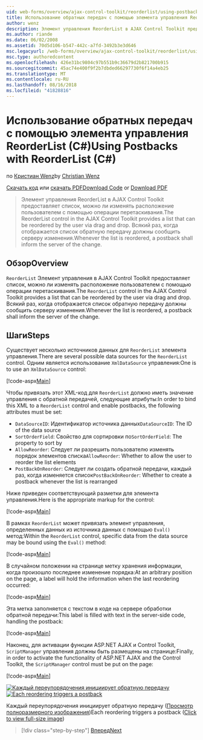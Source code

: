 ```yaml
---
uid: web-forms/overview/ajax-control-toolkit/reorderlist/using-postbacks-with-reorderlist-cs
title: Использование обратных передач с помощью элемента управления ReorderList (C#) | Документация Майкрософт
author: wenz
description: Элемент управления ReorderList в AJAX Control Toolkit предоставляет список, можно ли изменять расположение пользователем с помощью операции перетаскивания. Каждый раз, когда отображается список po...
ms.author: riande
ms.date: 06/02/2008
ms.assetid: 70d5d106-b547-442c-a7fd-3492b3e3d646
msc.legacyurl: /web-forms/overview/ajax-control-toolkit/reorderlist/using-postbacks-with-reorderlist-cs
msc.type: authoredcontent
ms.openlocfilehash: 426e31bc9804c97b551b9c36679d2b821700b915
ms.sourcegitcommit: 45ac74e400f9f2b7dbded66297730f6f14a4eb25
ms.translationtype: MT
ms.contentlocale: ru-RU
ms.lasthandoff: 08/16/2018
ms.locfileid: "41828816"
---
```

<a name="using-postbacks-with-reorderlist-c"></a><span data-ttu-id="12808-104">Использование обратных передач с помощью элемента управления ReorderList (C#)</span><span class="sxs-lookup"><span data-stu-id="12808-104">Using Postbacks with ReorderList (C#)</span></span>
====================
<span data-ttu-id="12808-105">по [Кристиан Wenz](https://github.com/wenz)</span><span class="sxs-lookup"><span data-stu-id="12808-105">by [Christian Wenz](https://github.com/wenz)</span></span>

<span data-ttu-id="12808-106">[Скачать код](http://download.microsoft.com/download/9/3/f/93f8daea-bebd-4821-833b-95205389c7d0/ReorderList4.cs.zip) или [скачать PDF](http://download.microsoft.com/download/2/d/c/2dc10e34-6983-41d4-9c08-f78f5387d32b/reorderlist4CS.pdf)</span><span class="sxs-lookup"><span data-stu-id="12808-106">[Download Code](http://download.microsoft.com/download/9/3/f/93f8daea-bebd-4821-833b-95205389c7d0/ReorderList4.cs.zip) or [Download PDF](http://download.microsoft.com/download/2/d/c/2dc10e34-6983-41d4-9c08-f78f5387d32b/reorderlist4CS.pdf)</span></span>

> <span data-ttu-id="12808-107">Элемент управления ReorderList в AJAX Control Toolkit предоставляет список, можно ли изменять расположение пользователем с помощью операции перетаскивания.</span><span class="sxs-lookup"><span data-stu-id="12808-107">The ReorderList control in the AJAX Control Toolkit provides a list that can be reordered by the user via drag and drop.</span></span> <span data-ttu-id="12808-108">Всякий раз, когда отображается список обратную передачу должны сообщить серверу изменения.</span><span class="sxs-lookup"><span data-stu-id="12808-108">Whenever the list is reordered, a postback shall inform the server of the change.</span></span>


## <a name="overview"></a><span data-ttu-id="12808-109">Обзор</span><span class="sxs-lookup"><span data-stu-id="12808-109">Overview</span></span>

<span data-ttu-id="12808-110">`ReorderList` Элемент управления в AJAX Control Toolkit предоставляет список, можно ли изменять расположение пользователем с помощью операции перетаскивания.</span><span class="sxs-lookup"><span data-stu-id="12808-110">The `ReorderList` control in the AJAX Control Toolkit provides a list that can be reordered by the user via drag and drop.</span></span> <span data-ttu-id="12808-111">Всякий раз, когда отображается список обратную передачу должны сообщить серверу изменения.</span><span class="sxs-lookup"><span data-stu-id="12808-111">Whenever the list is reordered, a postback shall inform the server of the change.</span></span>

## <a name="steps"></a><span data-ttu-id="12808-112">Шаги</span><span class="sxs-lookup"><span data-stu-id="12808-112">Steps</span></span>

<span data-ttu-id="12808-113">Существует несколько источников данных для `ReorderList` элемента управления.</span><span class="sxs-lookup"><span data-stu-id="12808-113">There are several possible data sources for the `ReorderList` control.</span></span> <span data-ttu-id="12808-114">Одним является использование `XmlDataSource` управления:</span><span class="sxs-lookup"><span data-stu-id="12808-114">One is to use an `XmlDataSource` control:</span></span>

[!code-aspx[Main](using-postbacks-with-reorderlist-cs/samples/sample1.aspx)]

<span data-ttu-id="12808-115">Чтобы привязать этот XML-код для `ReorderList` должно иметь значение управления с обратной передачей, следующие атрибуты:</span><span class="sxs-lookup"><span data-stu-id="12808-115">In order to bind this XML to a `ReorderList` control and enable postbacks, the following attributes must be set:</span></span>

- <span data-ttu-id="12808-116">`DataSourceID`: Идентификатор источника данных</span><span class="sxs-lookup"><span data-stu-id="12808-116">`DataSourceID`: The ID of the data source</span></span>
- <span data-ttu-id="12808-117">`SortOrderField`: Свойство для сортировки по</span><span class="sxs-lookup"><span data-stu-id="12808-117">`SortOrderField`: The property to sort by</span></span>
- <span data-ttu-id="12808-118">`AllowReorder`: Следует ли разрешить пользователю изменять порядок элементов списка</span><span class="sxs-lookup"><span data-stu-id="12808-118">`AllowReorder`: Whether to allow the user to reorder the list elements</span></span>
- <span data-ttu-id="12808-119">`PostBackOnReorder`: Следует ли создать обратной передачи, каждый раз, когда изменяется список</span><span class="sxs-lookup"><span data-stu-id="12808-119">`PostBackOnReorder`: Whether to create a postback whenever the list is rearranged</span></span>

<span data-ttu-id="12808-120">Ниже приведен соответствующий разметки для элемента управления.</span><span class="sxs-lookup"><span data-stu-id="12808-120">Here is the appropriate markup for the control:</span></span>

[!code-aspx[Main](using-postbacks-with-reorderlist-cs/samples/sample2.aspx)]

<span data-ttu-id="12808-121">В рамках `ReorderList` может привязать элемент управления, определенных данных из источника данных с помощью `Eval()` метод:</span><span class="sxs-lookup"><span data-stu-id="12808-121">Within the `ReorderList` control, specific data from the data source may be bound using the `Eval()` method:</span></span>

[!code-aspx[Main](using-postbacks-with-reorderlist-cs/samples/sample3.aspx)]

<span data-ttu-id="12808-122">В случайном положении на странице метку хранения информации, когда произошло последнее изменение порядка:</span><span class="sxs-lookup"><span data-stu-id="12808-122">At an arbitrary position on the page, a label will hold the information when the last reordering occurred:</span></span>

[!code-aspx[Main](using-postbacks-with-reorderlist-cs/samples/sample4.aspx)]

<span data-ttu-id="12808-123">Эта метка заполняется с текстом в коде на сервере обработки обратной передачи:</span><span class="sxs-lookup"><span data-stu-id="12808-123">This label is filled with text in the server-side code, handling the postback:</span></span>

[!code-aspx[Main](using-postbacks-with-reorderlist-cs/samples/sample5.aspx)]

<span data-ttu-id="12808-124">Наконец, для активации функции ASP.NET AJAX и Control Toolkit, `ScriptManager` управления должны быть размещены на странице:</span><span class="sxs-lookup"><span data-stu-id="12808-124">Finally, in order to activate the functionality of ASP.NET AJAX and the Control Toolkit, the `ScriptManager` control must be put on the page:</span></span>

[!code-aspx[Main](using-postbacks-with-reorderlist-cs/samples/sample6.aspx)]


<span data-ttu-id="12808-125">[![Каждый переупорядочения инициирует обратную передачу](using-postbacks-with-reorderlist-cs/_static/image2.png)](using-postbacks-with-reorderlist-cs/_static/image1.png)</span><span class="sxs-lookup"><span data-stu-id="12808-125">[![Each reordering triggers a postback](using-postbacks-with-reorderlist-cs/_static/image2.png)](using-postbacks-with-reorderlist-cs/_static/image1.png)</span></span>

<span data-ttu-id="12808-126">Каждый переупорядочения инициирует обратную передачу ([Просмотр полноразмерного изображения](using-postbacks-with-reorderlist-cs/_static/image3.png))</span><span class="sxs-lookup"><span data-stu-id="12808-126">Each reordering triggers a postback ([Click to view full-size image](using-postbacks-with-reorderlist-cs/_static/image3.png))</span></span>

> [!div class="step-by-step"]
> [<span data-ttu-id="12808-127">Вперед</span><span class="sxs-lookup"><span data-stu-id="12808-127">Next</span></span>](drag-and-drop-via-reorderlist-cs.md)
